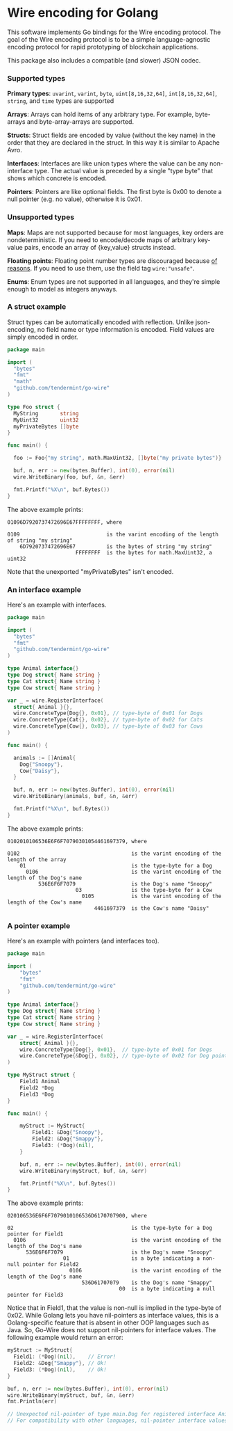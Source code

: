# Wire encoding for Golang

This software implements Go bindings for the Wire encoding protocol.
The goal of the Wire encoding protocol is to be a simple language-agnostic encoding protocol for rapid prototyping of blockchain applications.

This package also includes a compatible (and slower) JSON codec.

### Supported types

**Primary types**: `uvarint`, `varint`, `byte`, `uint[8,16,32,64]`, `int[8,16,32,64]`, `string`, and `time` types are supported

**Arrays**: Arrays can hold items of any arbitrary type.  For example, byte-arrays and byte-array-arrays are supported.

**Structs**: Struct fields are encoded by value (without the key name) in the order that they are declared in the struct.  In this way it is similar to Apache Avro.

**Interfaces**: Interfaces are like union types where the value can be any non-interface type. The actual value is preceded by a single "type byte" that shows which concrete is encoded.

**Pointers**: Pointers are like optional fields.  The first byte is 0x00 to denote a null pointer (e.g. no value), otherwise it is 0x01.

### Unsupported types

**Maps**: Maps are not supported because for most languages, key orders are nondeterministic.
If you need to encode/decode maps of arbitrary key-value pairs, encode an array of {key,value} structs instead.

**Floating points**: Floating point number types are discouraged because [of reasons](http://gafferongames.com/networking-for-game-programmers/floating-point-determinism/).  If you need to use them, use the field tag `wire:"unsafe"`.

**Enums**: Enum types are not supported in all languages, and they're simple enough to model as integers anyways.

### A struct example

Struct types can be automatically encoded with reflection.  Unlike json-encoding, no field
name or type information is encoded.  Field values are simply encoded in order.

```go
package main

import (
  "bytes"
  "fmt"
  "math"
  "github.com/tendermint/go-wire"
)

type Foo struct {
  MyString       string
  MyUint32       uint32
  myPrivateBytes []byte
}

func main() {

  foo := Foo{"my string", math.MaxUint32, []byte("my private bytes")}

  buf, n, err := new(bytes.Buffer), int(0), error(nil)
  wire.WriteBinary(foo, buf, &n, &err)

  fmt.Printf("%X\n", buf.Bytes())
}
```

The above example prints:

```
01096D7920737472696E67FFFFFFFF, where

0109                            is the varint encoding of the length of string "my string"
    6D7920737472696E67          is the bytes of string "my string"
                      FFFFFFFF  is the bytes for math.MaxUint32, a uint32
```

Note that the unexported "myPrivateBytes" isn't encoded.

### An interface example

Here's an example with interfaces.

```go
package main

import (
  "bytes"
  "fmt"
  "github.com/tendermint/go-wire"
)

type Animal interface{}
type Dog struct{ Name string }
type Cat struct{ Name string }
type Cow struct{ Name string }

var _ = wire.RegisterInterface(
  struct{ Animal }{},
  wire.ConcreteType{Dog{}, 0x01}, // type-byte of 0x01 for Dogs
  wire.ConcreteType{Cat{}, 0x02}, // type-byte of 0x02 for Cats
  wire.ConcreteType{Cow{}, 0x03}, // type-byte of 0x03 for Cows
)

func main() {

  animals := []Animal{
    Dog{"Snoopy"},
    Cow{"Daisy"},
  }

  buf, n, err := new(bytes.Buffer), int(0), error(nil)
  wire.WriteBinary(animals, buf, &n, &err)

  fmt.Printf("%X\n", buf.Bytes())
}
```

The above example prints:

```
0102010106536E6F6F70790301054461697379, where

0102                                    is the varint encoding of the length of the array
    01                                  is the type-byte for a Dog
      0106                              is the varint encoding of the length of the Dog's name
          536E6F6F7079                  is the Dog's name "Snoopy"
                      03                is the type-byte for a Cow
                        0105            is the varint encoding of the length of the Cow's name
                            4461697379  is the Cow's name "Daisy"
```

### A pointer example

Here's an example with pointers (and interfaces too).

```go
package main

import (
	"bytes"
	"fmt"
	"github.com/tendermint/go-wire"
)

type Animal interface{}
type Dog struct{ Name string }
type Cat struct{ Name string }
type Cow struct{ Name string }

var _ = wire.RegisterInterface(
	struct{ Animal }{},
	wire.ConcreteType{Dog{}, 0x01},  // type-byte of 0x01 for Dogs
	wire.ConcreteType{&Dog{}, 0x02}, // type-byte of 0x02 for Dog pointers
)

type MyStruct struct {
	Field1 Animal
	Field2 *Dog
	Field3 *Dog
}

func main() {

	myStruct := MyStruct{
		Field1: &Dog{"Snoopy"},
		Field2: &Dog{"Smappy"},
		Field3: (*Dog)(nil),
	}

	buf, n, err := new(bytes.Buffer), int(0), error(nil)
	wire.WriteBinary(myStruct, buf, &n, &err)

	fmt.Printf("%X\n", buf.Bytes())
}
```

The above example prints:

```
020106536E6F6F7079010106536D6170707900, where

02                                      is the type-byte for a Dog pointer for Field1
  0106                                  is the varint encoding of the length of the Dog's name
      536E6F6F7079                      is the Dog's name "Snoopy"
                  01                    is a byte indicating a non-null pointer for Field2
                    0106                is the varint encoding of the length of the Dog's name
                        536D61707079    is the Dog's name "Smappy"
                                    00  is a byte indicating a null pointer for Field3
```

Notice that in Field1, that the value is non-null is implied in the type-byte of 0x02.
While Golang lets you have nil-pointers as interface values, this is a Golang-specific feature that is absent in other OOP languages
such as Java.  So, Go-Wire does not support nil-pointers for interface values.  The following example would return an error:

```go
myStruct := MyStruct{
  Field1: (*Dog)(nil),    // Error!
  Field2: &Dog{"Smappy"}, // Ok!
  Field3: (*Dog)(nil),    // Ok!
}

buf, n, err := new(bytes.Buffer), int(0), error(nil)
wire.WriteBinary(myStruct, buf, &n, &err)
fmt.Println(err)

// Unexpected nil-pointer of type main.Dog for registered interface Animal.
// For compatibility with other languages, nil-pointer interface values are forbidden.
```
